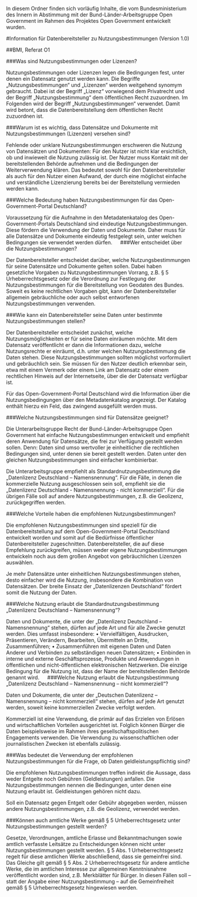 In diesem Ordner finden sich vorläufig Inhalte, die vom Bundesministerium des Innern in Abstimmung mit der Bund-Länder-Arbeitsgruppe Open Government im Rahmen des Projektes Open Government entwickelt wurden.

#Information für Datenbereitsteller zu Nutzungsbestimmungen (Version 1.0)

##BMI, Referat O1

###Was sind Nutzungsbestimmungen oder Lizenzen?

Nutzungsbestimmungen oder Lizenzen legen die Bedingungen fest, unter denen ein Datensatz genutzt werden kann. Die Begriffe „Nutzungsbestimmungen“ und „Lizenzen“ werden weitgehend synomym gebraucht. Dabei ist der Begriff „Lizenz“ vorwiegend dem Privatrecht und der Begriff „Nutzungsbestimmung“ dem öffentlichen Recht zuzuordnen. Im Folgenden wird der Begriff „Nutzungsbestimmungen“ verwendet. Damit wird betont, dass die Datenbereitstellung dem öffentlichen Recht zuzuordnen ist. 

###Warum ist es wichtig, dass Datensätze und Dokumente mit Nutzungsbestimmungen (Lizenzen) versehen sind? 

Fehlende oder unklare Nutzungsbestimmungen erschweren die Nutzung von Datensätzen und Dokumenten: Für den Nutzer ist nicht klar ersichtlich, ob und inwieweit die Nutzung zulässig ist. Der Nutzer muss Kontakt mit der bereitstellenden Behörde aufnehmen und die Bedingungen der Weiterverwendung klären. Das bedeutet sowohl für den Datenbereitsteller als auch für den Nutzer einen Aufwand, der durch eine möglichst einfache und verständliche Lizenzierung bereits bei der Bereitstellung vermieden werden kann.

###Welche Bedeutung haben Nutzungsbestimmungen für das Open-Government-Portal Deutschland?

Voraussetzung für die Aufnahme in den Metadatenkatalog des Open-Government-Portals Deutschland sind eindeutige Nutzungsbestimmungen. Diese fördern die Verwendung der Daten und Dokumente. Daher muss für alle Datensätze und Dokumente eindeutig festgelegt sein, unter welchen Bedingungen sie verwendet werden dürfen.
 
###Wer entscheidet über die Nutzungsbestimmungen? 

Der Datenbereitsteller entscheidet darüber, welche Nutzungsbestimmungen für seine Datensätze und Dokumente gelten sollen. Dabei haben gesetzliche Vorgaben zu Nutzungsbestimmungen Vorrang, z.B. § 5 Urheberrechtsgesetz oder die Verordnung zur Festlegung der Nutzungsbestimmungen für die Bereitstellung von Geodaten des Bundes. Soweit es keine rechtlichen Vorgaben gibt, kann der Datenbereitsteller allgemein gebräuchliche oder auch selbst entworfenen Nutzungsbestimmungen verwenden.

###Wie kann ein Datenbereitsteller seine Daten unter bestimmte Nutzungsbestimmungen stellen?

Der Datenbereitsteller entscheidet zunächst, welche Nutzungsmöglichkeiten er für seine Daten einräumen möchte. Mit dem Datensatz veröffentlicht er dann die Informationen dazu, welche Nutzungsrechte er einräumt, d.h. unter welchen Nutzungsbestimmung die Daten stehen. Diese Nutzungsbestimmungen sollten möglichst vorformuliert und gebräuchlich sein. Sie müssen für den Nutzer deutlich erkennbar sein, etwa mit einem Vermerk oder einem Link am Datensatz oder einem rechtlichen Hinweis auf der Internetseite, über die der Datensatz verfügbar ist.

Für das Open-Government-Portal Deutschland wird die Information über die Nutzungsbedingungen über den Metadatenkatalog angezeigt. Der Katalog enthält hierzu ein Feld, das zwingend ausgefüllt werden muss. 

###Welche Nutzungsbestimmungen sind für Datensätze geeignet?

Die Unterarbeitsgruppe Recht der Bund-Länder-Arbeitsgruppe Open Government hat einfache Nutzungsbestimmungen entwickelt und empfiehlt deren Anwendung für Datensätze, die frei zur Verfügung gestellt werden sollen. Denn: Daten sind umso wertvoller je einheitlicher die rechtlichen Bedingungen sind, unter denen sie bereit gestellt werden. Daten unter den gleichen Nutzungsbestimmungen sind einfacher kombinierbar.

Die Unterarbeitsgruppe empfiehlt als Standardnutzungsbestimmung die „Datenlizenz Deutschland – Namensnennung“. Für die Fälle, in denen die kommerzielle Nutzung ausgeschlossen sein soll, empfiehlt sie die „Datenlizenz Deutschland - Namensnennung - nicht kommerziell“. Für die übrigen Fälle soll auf andere Nutzungsbestimmungen, z.B. die Geolizenz, zurückgegriffen werden.

###Welche Vorteile haben die empfohlenen Nutzungsbestimmungen?

Die empfohlenen Nutzungsbestimmungen sind speziell für die Datenbereitstellung auf dem Open-Government-Portal Deutschland entwickelt worden und somit auf die Bedürfnisse öffentlicher Datenbereitsteller zugeschnitten. Datenbereitsteller, die auf diese Empfehlung zurückgreifen, müssen weder eigene Nutzungsbestimmungen entwickeln noch aus dem großen Angebot von gebräuchlichen Lizenzen auswählen.

Je mehr Datensätze unter einheitlichen Nutzungsbestimmungen stehen, desto einfacher wird die Nutzung, insbesondere die Kombination von Datensätzen. Der breite Einsatz der „Datenlizenzen Deutschland“ fördert somit die Nutzung der Daten.

###Welche Nutzung erlaubt die Standardnutzungsbestimmung „Datenlizenz Deutschland – Namensnennung“?

Daten und Dokumente, die unter der „Datenlizenz Deutschland – Namensnennung“ stehen, dürfen auf jede Art und für alle Zwecke genutzt werden. Dies umfasst insbesondere:
•	Vervielfältigen, Ausdrucken, Präsentieren, Verändern, Bearbeiten, Übermitteln an Dritte, Zusammenführen;
•	Zusammenführen mit eigenen Daten und Daten Anderer und Verbinden zu selbständigen neuen Datensätzen;
•	Einbinden in interne und externe Geschäftsprozesse, Produkte und Anwendungen in öffentlichen und nicht-öffentlichen elektronischen Netzwerken.
Die einzige Bedingung für die Nutzung ist, dass der Name der bereitstellenden Behörde genannt wird.
 
###Welche Nutzung erlaubt die Nutzungsbestimmung „Datenlizenz Deutschland – Namensnennung – nicht kommerziell“?

Daten und Dokumente, die unter der „Deutschen Datenlizenz – Namensnennung – nicht kommerziell“ stehen, dürfen auf jede Art genutzt werden, soweit keine kommerziellen Zwecke verfolgt werden.

Kommerziell ist eine Verwendung, die primär auf das Erzielen von Erlösen und wirtschaftlichen Vorteilen ausgerichtet ist. Folglich können Bürger die Daten beispielsweise im Rahmen ihres gesellschaftspolitischen Engagements verwenden. Die Verwendung zu wissenschaftlichen oder journalistischen Zwecken ist ebenfalls zulässig.

###Was bedeutet die Verwendung der empfohlenen Nutzungsbestimmungen für die Frage, ob Daten geldleistungspflichtig sind?

Die empfohlenen Nutzungsbestimmungen treffen indirekt die Aussage, dass weder Entgelte noch Gebühren (Geldleistungen) anfallen. Die Nutzungsbestimmungen nennen die Bedingungen, unter denen eine Nutzung erlaubt ist. Geldleistungen gehören nicht dazu.

Soll ein Datensatz gegen Entgelt oder Gebühr abgegeben werden, müssen andere Nutzungsbestimmungen, z.B. die Geolizenz, verwendet werden.

###Können auch amtliche Werke gemäß § 5 Urheberrechtsgesetz unter Nutzungsbestimmungen gestellt werden?

Gesetze, Verordnungen, amtliche Erlasse und Bekanntmachungen sowie amtlich verfasste Leitsätze zu Entscheidungen können nicht unter Nutzungsbestimmungen gestellt werden. § 5 Abs. 1 Urheberrechtsgesetz regelt für diese amtlichen Werke abschließend, dass sie gemeinfrei sind. Das Gleiche gilt gemäß § 5 Abs. 2 Urheberrechtsgesetz für andere amtliche Werke, die im amtlichen Interesse zur allgemeinen Kenntnisnahme veröffentlicht worden sind, z.B. Merkblätter für Bürger. In diesen Fällen soll – statt der Angabe einer Nutzungsbestimmung – auf die Gemeinfreiheit gemäß § 5 Urheberrechtsgesetz hingewiesen werden.
